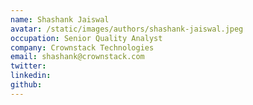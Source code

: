 ```yaml
---
name: Shashank Jaiswal
avatar: /static/images/authors/shashank-jaiswal.jpeg
occupation: Senior Quality Analyst
company: Crownstack Technologies
email: shashank@crownstack.com
twitter: 
linkedin:
github: 
---
```


